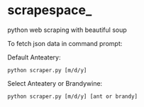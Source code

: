# scrapespace_
python web scraping with beautiful soup



To fetch json data in command prompt:

  Default Anteatery:
	
	python scraper.py [m/d/y]
		
  Select Anteatery or Brandywine:
	
	python scraper.py [m/d/y] [ant or brandy]
